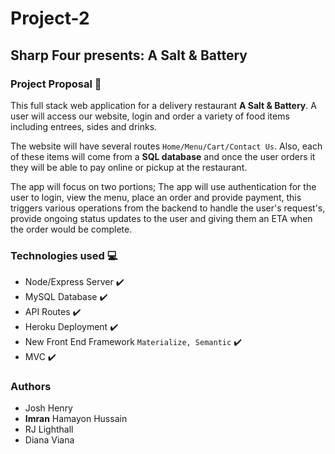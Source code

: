 # Project-2

## Sharp Four presents: **A Salt & Battery** 

### Project Proposal :mega:

This full stack web application for a delivery restaurant __A Salt & Battery__. A user will access our website, login and order a variety of food items including entrees, sides and drinks. 

The website will have several routes `Home/Menu/Cart/Contact Us`. Also, each of these items will come from a __SQL database__ and once the user orders it they will be able to pay online or pickup at the restaurant. 

The app will focus on two portions; The app will use authentication for the user to login, view the menu, place an order and provide payment, this triggers various operations from the backend to handle the user's request's, provide ongoing status updates to the user and giving them an ETA when the order would be complete. 

### Technologies used :computer:
* Node/Express Server  :heavy_check_mark:
* MySQL Database  :heavy_check_mark:
* API Routes  :heavy_check_mark:
* Heroku Deployment  :heavy_check_mark:
* New Front End Framework `Materialize, Semantic`  :heavy_check_mark:
* MVC  :heavy_check_mark:

### Authors 

* Josh Henry
* **Imran** Hamayon Hussain
* RJ Lighthall
* Diana Viana



